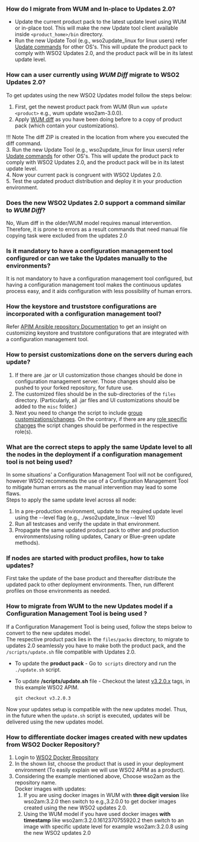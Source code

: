 ### How do I migrate from WUM and In-place to Updates 2.0?

* Update the current product pack to the latest update level using WUM or in-place tool. This will make the new Update tool
  client available inside `<product_home>/bin` directory.
* Run the new Update Tool (e.g., wso2update_linux for linux users) refer [Update commands](../../updates/update-tool/) for other OS's. This will
  update the product pack to comply with WSO2 Updates 2.0, and the product pack will be in its latest update level.

### How can a user currently using *WUM Diff* migrate to WSO2 Updates 2.0?
To get updates using the new WSO2 Updates model follow the steps below: <br>
1. First, get the newest product pack from WUM (Run `wum update <product>` e.g., wum update wso2am-3.0.0).<br>
2. Apply [WUM diff](https://docs.wso2.com/display/updates100/WUM+Commands+Guide#WUMCommandsGuide-wumdiff) as you have been doing before to a copy of product pack (which contain your customizations). <br>

!!! Note
    The diff ZIP is created in the location from where you executed the diff command.
<br>
3. Run the new Update Tool (e.g., wso2update_linux for linux users) refer [Update commands](../../updates/update-tool/) for other OS's. This will update the product pack to comply with WSO2 Updates 2.0, and the product pack will be in its latest update level.<br>
4. Now your current pack is congruent with WSO2 Updates 2.0.<br>
5. Test the updated product distribution and deploy it in your production environment.

### Does the new WSO2 Updates 2.0 support a command similar to *WUM Diff*?
No, Wum diff in the older/WUM model requires manual intervention. Therefore, it is prone to errors as a result commands that need manual file copying task were excluded from the updates 2.0

### Is it mandatory to have a configuration management tool configured or can we take the Updates manually to the environments?
It is not mandatory to have a configuration management tool configured, but having a configuration management tool makes the continuous updates process easy, 
and it aids configuration with less possibility of human errors.

### How the keystore and truststore configurations are incorporated with a configuration management tool?
Refer [APIM Ansible repository Documentation](https://github.com/wso2/ansible-apim/tree/3.2.x#including-custom-keystore-and-truststore) to get an insight on customizing keystore and truststore configurations that are integrated with a configuration management tool.

### How to persist customizations done on the servers during each update?
1. If there are .jar or UI customization those changes should be done in configuration management server. Those changes should also be pushed to your forked repository, for future use.<br>
2. The customized files should be in the sub-directories of the `files` directory. (Particularly, all .jar files and UI customizations should be added to the `misc` folder.)<br>
3. Next you need to change the script to include [group customizations/changes](https://github.com/wso2/ansible-apim/blob/3.2.x/roles/common/tasks/custom.yml). On the contrary, if there are any [role specific changes](https://github.com/wso2/ansible-apim/blob/3.2.x/roles/common/tasks/custom.yml) the script changes should be performed in the respective role(s).

### What are the correct steps to apply the same Update level to all the nodes in the deployment if a configuration management tool is not being used?
In some situations' a Configuration Management Tool will not be configured, however WSO2 recommends the use of a Configuration Management Tool to mitigate human errors 
as the manual intervention may lead to some flaws. <br>
Steps to apply the same update level across all node: <br>
1. In a pre-production environment, update to the required update level using the --level flag (e.g., ./wso2update_linux --level 10)<br>
2. Run all testcases and verify the update in that environment.<br>
3. Propagate the same updated product pack to other and production environments(using rolling updates, Canary or Blue-green update methods).

### If nodes are started with product profiles, how to take updates?
First take the update of the base product and thereafter distribute the updated pack to other deployment environments. 
Then, run different profiles on those environments as needed.

### How to migrate from WUM to the new Updates model if a Configuration Management Tool is being used ?
If a Configuration Management Tool is being used, follow the steps below to convert to the new updates model.<br>
The respective product pack lies in the `files/packs` directory, to migrate to updates 2.0 seamlessly you have to make both the product pack, and the `/scripts/update.sh` file compatible with Updates 2.0.
<br>
- To update the **product pack** - Go to` scripts` directory and run the `./update.sh` script.<br>
- To update **/scripts/update.sh** file - Checkout the latest [v3.2.0.x](https://github.com/wso2/ansible-apim/tags) tags, in this example WSO2 APIM.

  ``
    git checkout v3.2.0.3
  ``
   
Now your updates setup is compatible with the new updates model. Thus, in the future when the `update.sh` script is executed, updates will be delivered using the new updates model.
      
### How to differentiate docker images created with new updates from WSO2 Docker Repository?
1. Login to [WSO2 Docker Repository](https://docker.wso2.com/) <br>
2. In the shown list, choose the product that is used in your deployment environment (To easily explain we will use WSO2 APIM as a product).<br>
3. Considering the example mentioned above, Choose wso2am as the repository name.<br>
    Docker images with updates:<br>
    1. If you are using docker images in WUM with **three digit version** like wso2am:3.2.0 then switch to e.g.,3.2.0.0 to get docker images created using the new WSO2 updates 2.0. <br>
    2. Using the WUM model if you have used docker images **with timestamp** like wso2am:3.2.0.1612370755920.2 then switch to an image with specific update level for example wso2am:3.2.0.8 using the new WSO2 updates 2.0<br>
    